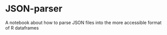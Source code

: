 # JSON-parser
A notebook about how to parse JSON files into the more accessible format of R dataframes
